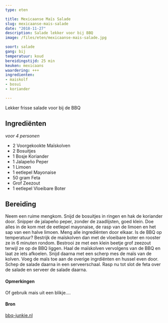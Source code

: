 ```yaml
---
type: eten

title: Mexicaanse Maïs Salade
slug: mexicaanse-mais-salade
date: "2018-11-27"
description: Salade lekker voor bij BBQ
image: /files/eten/mexicaanse-mais-salade.jpg

soort: salade
gang: bij
temperatuur: koud
bereidingstijd: 25 min
keuken: mexicaans
waardering: +++
ingredienten:
- maiskolf
- bosui
- koriander

---
```


Lekker frisse salade voor bij de BBQ

## Ingrediënten

*voor 4 personen*

* 2 Voorgekookte Maïskolven
* 2 Bosuitjes
* 1 Bosje Koriander
* 1 Jalapeño Peper
* 1 Limoen
* 1 eetlepel Mayonaise
* 50 gram Feta
* Grof Zeezout
* 1 eetlepel Vloeibare Boter


## Bereiding

Neem een ruime mengkom. Snijd de bosuitjes in ringen en hak de koriander door. Snipper de jalapeño peper, zonder de zaadlijsten, goed klein. Doe alles in de kom met de eetlepel mayonaise, de rasp van de limoen en het sap van een halve limoen. Meng alle ingrediënten door elkaar.
Is de BBQ op temperatuur? Bestrijk de maïskolven dan met de vloeibare boter en rooster ze in 6 minuten rondom. Bestrooi ze met een klein beetje grof zeezout terwijl ze op de BBQ liggen.
Haal de maïskolven vervolgens van de BBQ en laat ze iets afkoelen. Snijd daarna met een scherp mes de maïs van de kolven. Voeg de maïs toe aan de overige ingrdiënten en hussel even door. Schep de salade daarna in een serveerschaal.
Rasp nu tot slot de feta over de salade en serveer de salade daarna.

#### Opmerkingen

Of gebruik mais uit een blikje....

#### Bron

[bbq-junkie.nl](https://bbq-junkie.nl/bbq-recepten)
